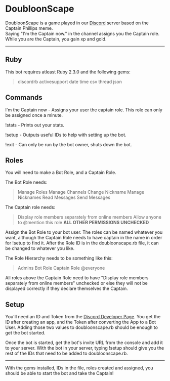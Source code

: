 
DoubloonScape
===================
DoubloonScape is a game played in our [Discord][1] server based on the Captain Phillips meme.  
Saying "I'm the Captain now." in the channel assigns you the Captain role.  
While you are the Captain, you gain xp and gold.  

----------

Ruby
-------------
This bot requires atleast Ruby 2.3.0 and the following gems:
>discordrb
> activesupport
> date
> time
> csv
> thread
> json

Commands
-------------
I'm the Captain now - Assigns your user the captain role. This role can only be assigned once a minute.

!stats - Prints out your stats.

!setup - Outputs useful IDs to help with setting up the bot.

!exit - Can only be run by the bot owner, shuts down the bot. 


Roles
-------------
You will need to make a Bot Role, and a Captain Role. 

The Bot Role needs:
> Manage Roles
> Manage Channels
> Change Nickname
> Manage Nicknames
> Read Messages
> Send Messages

The Captain role needs:
> Display role members separately from online members
> Allow anyone to @mention this role
> **ALL OTHER PERMISSIONS UNCHECKED**

Assign the Bot Role to your bot user. The roles can be named whatever you want, although the Captain Role needs to have captain in the name in order for !setup to find it. After the Role ID is in the doubloonscape.rb file, it can be changed to whatever you like.

The Role Hierarchy needs to be something like this:
> Admins
> Bot Role
> Captain Role
> @everyone 

All roles above the Captain Role need to have "Display role members separately from online members" unchecked or else they will not be displayed correctly if they declare themselves the Captain.

Setup
-------------
You'll need an ID and Token from the [Discord Developer Page][2].
You get the ID after creating an app, and the Token after converting the App to a Bot User. Adding those two values to doubloonscape.rb should be enough to get the bot started. 

Once the bot is started, get the bot's invite URL from the console and add it to your server. With the bot in your server, typing !setup should give you the rest of the IDs that need to be added to doubloonscape.rb.

----------

With the gems installed, IDs in the file, roles created and assigned, you should be able to start the bot and take the Captain!

  [1]: http://discordapp.com
  [2]: https://discordapp.com/developers
